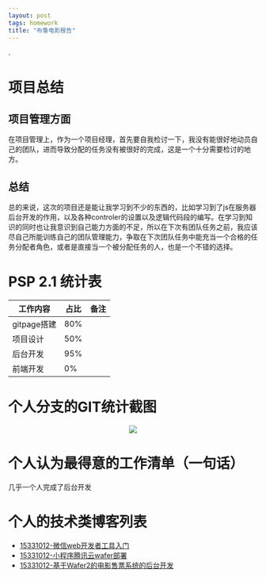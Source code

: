 ```yaml
---
layout: post
tags: homework
title: "布鲁电影报告"
---
```

.

# 项目总结
## 项目管理方面
在项目管理上，作为一个项目经理，首先要自我检讨一下，我没有能很好地动员自己的团队，进而导致分配的任务没有被很好的完成，这是一个十分需要检讨的地方。

## 总结
总的来说，这次的项目还是能让我学习到不少的东西的，比如学习到了js在服务器后台开发的作用，以及各种controler的设置以及逻辑代码段的编写。在学习到知识的同时也让我意识到自己能力方面的不足，所以在下次有团队任务之前，我应该尽自己所能训练自己的团队管理能力，争取在下次团队任务中能充当一个合格的任务分配者角色，或者是直接当一个被分配任务的人，也是一个不错的选择。

# PSP 2.1 统计表

|工作内容|占比|备注|
|---|---|---|
|gitpage搭建|80%||
|项目设计|50%||
|后台开发|95%||
|前端开发|0%||

# 个人分支的GIT统计截图
<center>
	<img src="https://github.com/Heimzeng/Heimzeng.github.io/blob/master/assets/img/post/brumovieReport/github.png?raw=true">
</center>

# 个人认为最得意的工作清单（一句话）
几乎一个人完成了后台开发

# 个人的技术类博客列表
- [15331012-微信web开发者工具入门](https://heimzeng.github.io/2018/04/15/Wechat-web-developing-tool-learning.html)
- [15331012-小程序腾讯云wafer部署](https://heimzeng.github.io/2018/06/24/Wafer-GettingStart.html)
- [15331012-基于Wafer2的电影售票系统的后台开发](https://heimzeng.github.io/2018/06/30/Wafer2-Movie-Ticket-System.html)